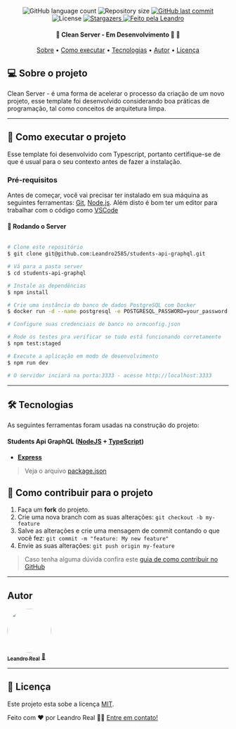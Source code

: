 <p align="center">
  <img alt="GitHub language count" src="https://img.shields.io/github/languages/count/Leandro2585/template-node-clean?color=%2304D361">

  <img alt="Repository size" src="https://img.shields.io/github/repo-size/Leandro2585/template-node-clean">

  <a href="https://github.com/Leandro2585/template-node-clean/commits/master">
    <img alt="GitHub last commit" src="https://img.shields.io/github/last-commit/Leandro2585/template-node-clean">
  </a>

   <img alt="License" src="https://img.shields.io/badge/license-MIT-brightgreen">
   <a href="https://github.com/Leandro2585/template-node-clean/stargazers">
    <img alt="Stargazers" src="https://img.shields.io/github/stars/Leandro2585/template-node-clean?style=social">
  </a>

  <a href="https://github.com.br/Leandro2585">
    <img alt="Feito pela Leandro" src="https://img.shields.io/badge/feito%20por-Leandro-%237519C1">
  </a>

</p>

<h4 align="center">
	🚧  Clean Server - Em Desenvolvimento 🚀 🚧
</h4>

<p align="center">
 <a href="#-sobre-o-projeto">Sobre</a> •
 <a href="#-como-executar-o-projeto">Como executar</a> •
 <a href="#-tecnologias">Tecnologias</a> •
 <a href="#-autor">Autor</a> •
 <a href="#user-content--licença">Licença</a>
</p>


## 💻 Sobre o projeto

Clean Server - é uma forma de acelerar o processo da criação de um novo projeto, esse template foi desenvolvido considerando boa práticas de programação, tal como conceitos de arquitetura limpa.

---

## 🚀 Como executar o projeto

Esse template foi desenvolvido com Typescript, portanto certifique-se de que é usual para o seu contexto antes de fazer a instalação.

### Pré-requisitos

Antes de começar, você vai precisar ter instalado em sua máquina as seguintes ferramentas:
[Git](https://git-scm.com), [Node.js](https://nodejs.org/en/).
Além disto é bom ter um editor para trabalhar com o código como [VSCode](https://code.visualstudio.com/)

#### 🎲 Rodando o Server

```bash

# Clone este repositório
$ git clone git@github.com:Leandro2585/students-api-graphql.git

# Vá para a pasta server
$ cd students-api-graphql

# Instale as dependências
$ npm install

# Crie uma instância do banco de dados PostgreSQL com Docker
$ docker run -d --name postgresql -e POSTGRESQL_PASSWORD=your_password -e POSTGRESQL_USERNAME=your_username -e POSTGRES_DATABASE=your_database -p 35432:5432 bitnami/postgresql:latest

# Configure suas credenciais de banco no ormconfig.json

# Rode os testes pra verificar se tudo está funcionando corretamente
$ npm test:staged

# Execute a aplicação em modo de desenvolvimento
$ npm run dev

# O servidor inciará na porta:3333 - acesse http://localhost:3333

```

---

## 🛠 Tecnologias

As seguintes ferramentas foram usadas na construção do projeto:

#### [](https://github.com/Leandro2585/students-api-graphql)**Students Api GraphQL**  ([NodeJS](https://nodejs.org/en/)  +  [TypeScript](https://www.typescriptlang.org/))

-   **[Express](https://expressjs.com/)**

> Veja o arquivo  [package.json](https://github.com/Leandro2585/students-api-graphql/blob/master/package.json)

## 💪 Como contribuir para o projeto

1. Faça um **fork** do projeto.
2. Crie uma nova branch com as suas alterações: `git checkout -b my-feature`
3. Salve as alterações e crie uma mensagem de commit contando o que você fez: `git commit -m "feature: My new feature"`
4. Envie as suas alterações: `git push origin my-feature`
> Caso tenha alguma dúvida confira este [guia de como contribuir no GitHub](./CONTRIBUTING.md)

---

##  Autor

<a href="https://github.com/Leandro2585">
 <img style="border-radius: 50%" src="https://avatars.githubusercontent.com/u/49343139?v=4" width="100px;" alt=""/>
 <br />
 <sub><b>Leandro Real</b></sub></a> <a href="https://github.com/Leandro2585" title="Leandro">🚀</a>
 <br />

---

## 📝 Licença

Este projeto esta sobe a licença [MIT](https://spdx.org/licenses/CPL-3.0-or-later.html).

Feito com ❤️ por Leandro Real 👋🏽 [Entre em contato!](https://www.linkedin.com/in/leandro-r-434b811a5/)
